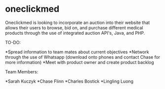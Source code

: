 oneclickmed
===========

Oneclickmed is looking to incorporate an auction into their website that allows their users to 
browse, bid on, and purchase different medical products through the use of integrated auction API's, Java, 
and PHP.

TO-DO:

*Spread information to team mates about current objectives
*Network through the use of Whatsapp (download onto phones and contact Chase for more information)
*Meet with product owner and create product backlog

Team Members:

*Sarah Kuczyk
*Chase Flinn
*Charles Bostick
*Lingling Luong